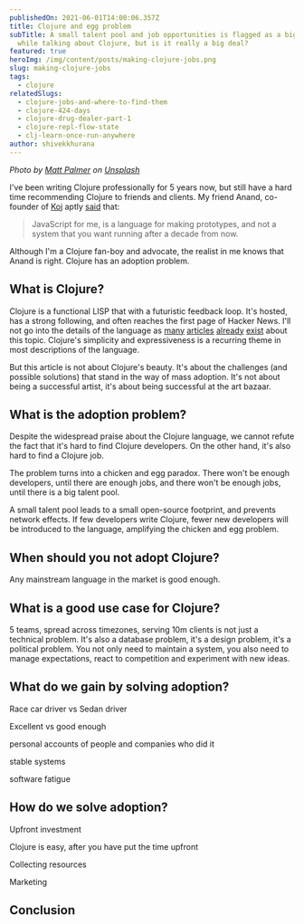 ```yaml
---
publishedOn: 2021-06-01T14:00:06.357Z
title: Clojure and egg problem
subTitle: A small talent pool and job opportunities is flagged as a big concern
  while talking about Clojure, but is it really a big deal?
featured: true
heroImg: /img/content/posts/making-clojure-jobs.png
slug: making-clojure-jobs
tags:
  - clojure
relatedSlugs:
  - clojure-jobs-and-where-to-find-them
  - clojure-424-days
  - clojure-drug-dealer-part-1
  - clojure-repl-flow-state
  - clj-learn-once-run-anywhere
author: shivekkhurana
---
```

*Photo by [Matt Palmer](https://unsplash.com/@mattpalmer?utm_source=unsplash&utm_medium=referral&utm_content=creditCopyText) on [Unsplash](https://unsplash.com/s/photos/wizard?utm_source=unsplash&utm_medium=referral&utm_content=creditCopyText)*

I've been writing Clojure professionally for 5 years now, but still have a hard time recommending Clojure to friends and clients. My friend Anand, co-founder of [Koj](https://koj.co) aptly [said](https://youtu.be/O-bVJoWULBE?t=2228) that:

> JavaScript for me, is a language for making prototypes, and not a system that you want running after a decade from now.

Although I'm a Clojure fan-boy and advocate, the realist in me knows that Anand is right. Clojure has an adoption problem.

## What is Clojure?

Clojure is a functional LISP that with a futuristic feedback loop. It's hosted, has a strong following, and often reaches the first page of Hacker News. I'll not go into the details of the language as [many](https://simongray.github.io/essays/spread.html) [articles](https://medium.com/swlh/what-i-learned-after-writing-clojure-for-424-days-straight-8884ec471f8e) [already](https://itrevolution.com/love-letter-to-clojure-part-1/) [exist](https://blog.cleancoder.com/uncle-bob/2019/08/22/WhyClojure.html) about this topic. Clojure's simplicity and expressiveness is a recurring theme in most descriptions of the language.

But this article is not about Clojure's beauty. It's about the challenges (and possible solutions) that stand in the way of mass adoption. It's not about being a successful artist, it's about being successful at the art bazaar.

## What is the adoption problem?

Despite the widespread praise about the Clojure language, we cannot refute the fact that it's hard to find Clojure developers. On the other hand, it's also hard to find a Clojure job. 

The problem turns into a chicken and egg paradox. There won't be enough developers, until there are enough jobs, and there won't be enough jobs, until there is a big talent pool.

A small talent pool leads to a small open-source footprint, and prevents network effects. If few developers write Clojure, fewer new developers will be introduced to the language, amplifying the chicken and egg problem.

## When should you not adopt Clojure?

Any mainstream language in the market is good enough. 

## What is a good use case for Clojure?

5 teams, spread across timezones, serving 10m clients is not just a technical problem. It's also a database problem, it's a design problem, it's a political problem. You not only need to maintain a system, you also need to manage expectations, react to competition and experiment with new ideas.

## What do we gain by solving adoption?

Race car driver vs Sedan driver

Excellent vs good enough

personal accounts of people and companies who did it

stable systems

software fatigue

## How do we solve adoption?

Upfront investment

Clojure is easy, after you have put the time upfront

Collecting resources

Marketing

## Conclusion
